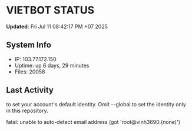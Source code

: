 # VIETBOT STATUS
**Updated**: Fri Jul 11 08:42:17 PM +07 2025

## System Info
- IP: 103.77.172.150
- Uptime: up 6 days, 29 minutes
- Files: 20058

## Last Activity

to set your account's default identity.
Omit --global to set the identity only in this repository.

fatal: unable to auto-detect email address (got 'root@vinh3690.(none)')
